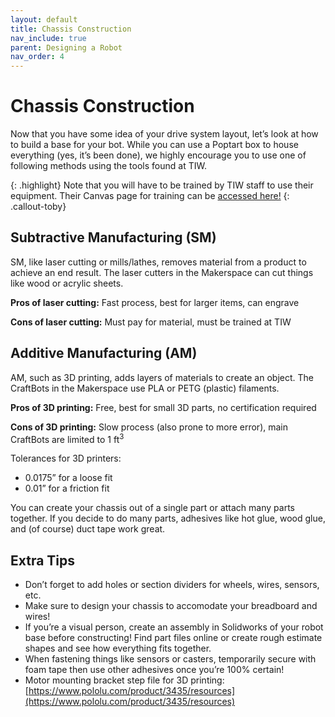 ```yaml
---
layout: default
title: Chassis Construction
nav_include: true
parent: Designing a Robot
nav_order: 4
---
```


# Chassis Construction

Now that you have some idea of your drive system layout, let’s look at how to build a base for your bot. While you can use a Poptart box to house everything (yes, it’s been done), we highly encourage you to use one of following methods using the tools found at TIW.

{: .highlight}
Note that you will have to be trained by TIW staff to use their equipment. Their Canvas page for training can be [accessed here!](https://inventionworks.engr.utexas.edu/training)
{: .callout-toby}

## Subtractive Manufacturing (SM)
SM, like laser cutting or mills/lathes, removes material from a product to achieve an end result. The laser cutters in the Makerspace can cut things like wood or acrylic sheets.

**Pros of laser cutting:** Fast process, best for larger items, can engrave

**Cons of laser cutting:** Must pay for material, must be trained at TIW

## Additive Manufacturing (AM)
AM, such as 3D printing, adds layers of materials to create an object. The CraftBots in the Makerspace use PLA or PETG (plastic) filaments. 

**Pros of 3D printing:** Free, best for small 3D parts, no certification required

**Cons of 3D printing:** Slow process (also prone to more error), main CraftBots are limited to 1 ft<sup>3</sup>

Tolerances for 3D printers:
- 0.0175” for a loose fit
- 0.01”  for a friction fit

You can create your chassis out of a single part or attach many parts together. If you decide to do many parts, adhesives like hot glue, wood glue, and (of course) duct tape work great.

## Extra Tips
- Don’t forget to add holes or section dividers for wheels, wires, sensors, etc.
- Make sure to design your chassis to accomodate your breadboard and wires!
- If you’re a visual person, create an assembly in Solidworks of your robot base before constructing! Find part files online or create rough estimate shapes and see how everything fits together.
- When fastening things like sensors or casters, temporarily secure with foam tape then use other adhesives once you’re 100% certain!
- Motor mounting bracket step file for 3D printing: [https://www.pololu.com/product/3435/resources](https://www.pololu.com/product/3435/resources)

